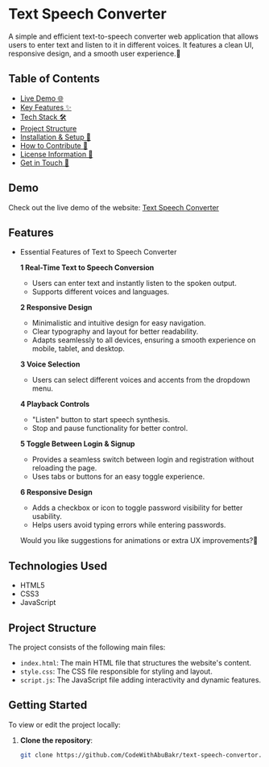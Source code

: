 # Text Speech Converter
A simple and efficient text-to-speech converter web application that allows users to enter text and listen to it in different voices. It features a clean UI, responsive design, and a smooth user experience.🚀

## Table of Contents
- [Live Demo 🌐](#demo)
- [Key Features ✨](#features)
- [Tech Stack 🛠️](#technologies-used)
- [Project Structure](#project-structure)
- [Installation & Setup 🚀](#getting-started)
- [How to Contribute 🤝](#contributing)
- [License Information 📜](#license)
- [Get in Touch 📩](#contact)

## Demo
Check out the live demo of the website: [Text Speech Converter](https://codewithabubakr.github.io/text-speech-convertor/)

## Features
- Essential Features of Text to Speech Converter

   **1 Real-Time Text to Speech Conversion**
   - Users can enter text and instantly listen to the spoken output.
   - Supports different voices and languages.

   **2 Responsive Design**
   - Minimalistic and intuitive design for easy navigation.
   - Clear typography and layout for better readability.
   - Adapts seamlessly to all devices, ensuring a smooth experience on mobile, tablet, and desktop.

   **3 Voice Selection**
   - Users can select different voices and accents from the dropdown menu.

   **4 Playback Controls**
   - "Listen" button to start speech synthesis.
   - Stop and pause functionality for better control.

   **5 Toggle Between Login & Signup**
   - Provides a seamless switch between login and registration without reloading the page.
   - Uses tabs or buttons for an easy toggle experience.

   **6 Responsive Design**
   - Adds a checkbox or icon to toggle password visibility for better usability.
   - Helps users avoid typing errors while entering passwords.

   Would you like suggestions for animations or extra UX improvements?🚀

## Technologies Used
- HTML5
- CSS3
- JavaScript

## Project Structure
The project consists of the following main files:

- `index.html`: The main HTML file that structures the website's content.
- `style.css`: The CSS file responsible for styling and layout.
- `script.js`: The JavaScript file adding interactivity and dynamic features.

## Getting Started
To view or edit the project locally:

1. **Clone the repository**:
   ```bash
   git clone https://github.com/CodeWithAbuBakr/text-speech-convertor.git
